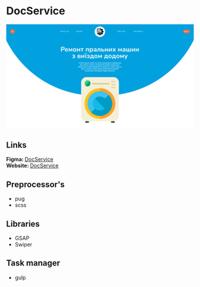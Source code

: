 # DocService

<img src="./doc-service.png">

## Links
<b>Figma: </b><a href="https://www.figma.com/file/5Xz43RP1jllLlCMuVjy36Y/Untitled?node-id=0%3A1&t=b2upHoZRzFGLVonu-3">DocService</a>
<br>
<b>Website: </b><a href="https://vercel.com/bohdan-134/docservice">DocService</a>

## Preprocessor's
- pug
- scss

## Libraries
- GSAP
- Swiper

## Task manager
- gulp
